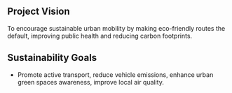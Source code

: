 ## Project Vision
To encourage sustainable urban mobility by making eco-friendly routes the default, improving public health and reducing carbon footprints.
## Sustainability Goals
- Promote active transport, reduce vehicle emissions, enhance urban green spaces awareness, improve local air quality.
